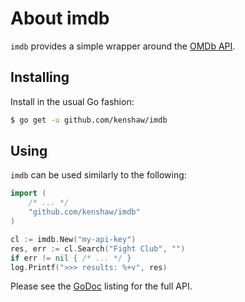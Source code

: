 # About imdb

`imdb` provides a simple wrapper around the [OMDb API][omdb-api].

## Installing

Install in the usual Go fashion:

```sh
$ go get -u github.com/kenshaw/imdb
```

## Using

`imdb` can be used similarly to the following:

```go
import (
    /* ... */
    "github.com/kenshaw/imdb"
)

cl := imdb.New("my-api-key")
res, err := cl.Search("Fight Club", "")
if err != nil { /* ... */ }
log.Printf(">>> results: %+v", res)
```

Please see the [GoDoc][godoc] listing for the full API.

[omdb-api]: http://www.omdbapi.com/
[godoc]: https://godoc.org/github.com/kenshaw/imdb
